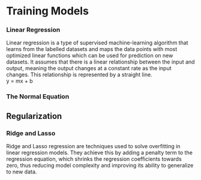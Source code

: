 # Training Models

### Linear Regression
Linear regression is a type of supervised machine-learning algorithm that learns from the labelled datasets and maps the data points with most optimized linear functions which can be used for prediction on new datasets. It assumes that there is a linear relationship between the input and output, meaning the output changes at a constant rate as the input changes. This relationship is represented by a straight line.  
y = mx + b

### The Normal Equation


## Regularization
### Ridge and Lasso
Ridge and Lasso regression are techniques used to solve overfitting in linear regression models. They achieve this by adding a penalty term to the regression equation, which shrinks the regression coefficients towards zero, thus reducing model complexity and improving its ability to generalize to new data.


